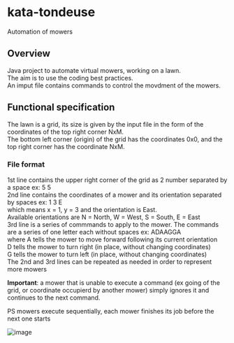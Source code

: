 # kata-tondeuse
Automation of mowers
## Overview
Java project to automate virtual mowers, working on a lawn.  
The aim is to use the coding best practices.  
An imput file contains commands to control the movdment of the mowers.
 
 
## Functional specification 
The lawn is a grid, its size is given by the input file in the form of the coordinates of the top right corner NxM.  
The bottom left corner (origin) of the grid has the coordinates 0x0, and the top right corner has the coordinate NxM.

### File format
1st line contains the upper right corner of the grid as 2 number separated by a space ex: 5 5  
2nd line contains the coordinates of a mower and its orientation separated by spaces ex: 1 3 E  
which means x = 1, y = 3 and the orientation is East.  
Available orientations are N = North, W = West, S = South, E = East  
3rd line is a series of commmands to apply to the mower. The commands are a series of one letter each without spaces ex: ADAAGGA  
 where A tells the mower to move forward following its current orientation  
 D tells the mower to turn right (in place, without changing coordinates)  
 G tells the mower to turn left (in place, without changing coordinates)  
 The 2nd and 3rd lines can be repeated as needed in order to represent more mowers  
 
**Important**: a mower that is unable to execute a command (ex going of the grid, or coordinate occupierd by another mower) simply ignores it and continues to the next command.

PS mowers execute sequentially, each mower finishes its job before the next one starts 



![image](https://user-images.githubusercontent.com/403470/205603449-beead217-fa9f-47c4-aa6c-329ee700582d.png)

